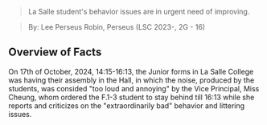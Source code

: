 > La Salle student's behavior issues are in urgent need of improving.

> By: Lee Perseus Robin, Perseus (LSC 2023-, 2G - 16)

## Overview of Facts
On 17th of October, 2024, 14:15-16:13, the Junior forms in La Salle College was having their assembly in the Hall, in which the noise, produced by the students, was consided "too loud and annoying" by the Vice Principal, Miss Cheung, whom ordered the F.1-3 student to stay behind till 16:13 while she reports and criticizes on the "extraordinarily bad" behavior and littering issues.
